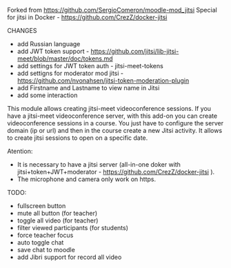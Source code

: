 Forked from https://github.com/SergioComeron/moodle-mod_jitsi
Special for jitsi in Docker - https://github.com/CrezZ/docker-jitsi

CHANGES
- add Russian language
- add JWT token support - https://github.com/jitsi/lib-jitsi-meet/blob/master/doc/tokens.md
- add settings for JWT token auth - jitsi-meet-tokens
- add settigns for moderator mod jitsi - https://github.com/nvonahsen/jitsi-token-moderation-plugin
- add Firstname and Lastname to view name in Jitsi
- add some interaction


This module allows creating jitsi-meet videoconference sessions. If you have a jitsi-meet videoconference server, with this add-on you can create videoconference sessions in a course. You just have to configure the server domain (ip or url) and then in the course create a new Jitsi activity. It allows to create jitsi sessions to open on a specific date.


Atention:
- It is necessary to have a jitsi server (all-in-one doker with jitsi+token+JWT+moderator - https://github.com/CrezZ/docker-jitsi ).
- The microphone and camera only work on https.


TODO:

- fullscreen button
- mute all button (for teacher)
- toggle all video (for teacher)
- filter viewed participants (for students)
- force teacher focus
- auto toggle chat
- save chat to moodle
- add Jibri support for record all video
